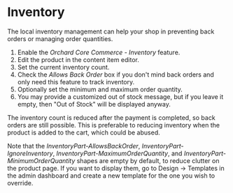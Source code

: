 # Inventory

The local inventory management can help your shop in preventing back orders or managing order quantities.

1. Enable the _Orchard Core Commerce - Inventory_ feature.
2. Edit the product in the content item editor.
3. Set the current inventory count.
4. Check the _Allows Back Order_ box if you don't mind back orders and only need this feature to track inventory.
5. Optionally set the minimum and maximum order quantity.
6. You may provide a customized out of stock message, but if you leave it empty, then "Out of Stock" will be displayed anyway.

The inventory count is reduced after the payment is completed, so back orders are still possible. This is preferable to reducing inventory when the product is added to the cart, which could be abused.

Note that the _InventoryPart-AllowsBackOrder_, _InventoryPart-IgnoreInventory_, _InventoryPart-MaximumOrderQuantity_, and _InventoryPart-MinimumOrderQuantity_ shapes are empty by default, to reduce clutter on the product page. If you want to display them, go to Design → Templates in the admin dashboard and create a new template for the one you wish to override.
